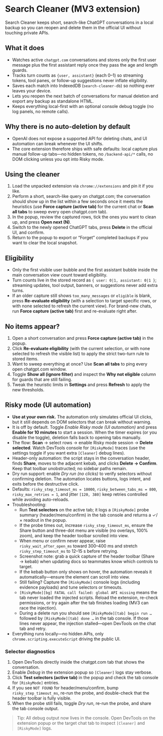 # Search Cleaner (MV3 extension)

Search Cleaner keeps short, search-like ChatGPT conversations in a local backup so you can reopen and delete them in the official UI without touching private APIs.

## What it does
- Watches active `chatgpt.com` conversations and stores only the first user message plus the first assistant reply once they pass the age and length guards.
- Tracks turn counts as `{user, assistant}` (each 0–1) so streaming tokens, tool panes, or follow-up suggestions never inflate eligibility.
- Saves each match into IndexedDB (`search-cleaner-db`) so nothing ever leaves your device.
- Lets you reopen the next batch of conversations for manual deletion and export any backup as standalone HTML.
- Keeps everything local-first with an optional console debug toggle (no log panels, no remote calls).

## Why there is no auto-deletion by default
- OpenAI does not expose a supported API for deleting chats, and UI automation can break whenever the UI shifts.
- The core extension therefore ships with safe defaults: local capture plus manual follow-up tabs—no hidden tokens, no `/backend-api/*` calls, no DOM clicking unless you opt into Risky mode.

## Using the cleaner
1. Load the unpacked extension via `chrome://extensions` and pin it if you like.
2. Perform a short, search-like query on chatgpt.com; the conversation should show up in the list within a few seconds once it meets the heuristics (use **Force capture (active tab)** for the current chat or **Scan all tabs** to sweep every open chatgpt.com tab).
3. In the popup, review the captured rows, tick the ones you want to clean up, and press **Open next (N)**.
4. Switch to the newly opened ChatGPT tabs, press **Delete** in the official UI, and confirm.
5. Return to the popup to export or “Forget” completed backups if you want to clear the local snapshot.

## Eligibility
- Only the first visible user bubble and the first assistant bubble inside the main conversation view count toward eligibility.
- Turn counts live in the stored record as `{ user: 0|1, assistant: 0|1 }`; streaming updates, tool output, banners, or suggestions never add extra turns.
- If an older capture still shows `too_many_messages` or `eligible` is blank, press **Re-evaluate eligibility** (with a selection to target specific rows, or with none selected to refresh the current view). For brand-new chats, run **Force capture (active tab)** first and re-evaluate right after.

## No items appear?
1. Open a short conversation and press **Force capture (active tab)** in the popup.
2. Click **Re-evaluate eligibility** (with the current selection, or with none selected to refresh the visible list) to apply the strict two-turn rule to stored items.
3. Want to sweep everything at once? Use **Scan all tabs** to ping every open chatgpt.com window.
4. Toggle **Show all (ignore filter)** and inspect the **Why not eligible** column for guards that are still failing.
5. Tweak the heuristic limits in **Settings** and press **Refresh** to apply the new thresholds.

## Risky mode (UI automation)
- **Use at your own risk.** The automation only simulates official UI clicks, but it still depends on DOM selectors that can break without warning.
- It is off by default. Toggle *Enable Risky mode (UI automation)* and press **Enable for 10 minutes** to start a session. When the timer expires (or you disable the toggle), deletion falls back to opening tabs manually.
- The flow: **Scan** → select rows → enable Risky mode session → **Delete selected**. Watch DevTools console for `[RiskyMode]` traces (use the settings toggle if you want extra `[Cleaner]` debug lines).
- Header-only automation: the script stays in the conversation header, finds **Share**, moves to the adjacent kebab, and clicks **Delete → Confirm**. Keep that toolbar unobstructed; no sidebar paths remain.
- Dry run support: enable *Dry run (no clicks)* to verify selectors without confirming deletion. The automation locates buttons, logs intent, and exits before the destructive click.
- Defaults: `risky_step_timeout_ms = 10000`, `risky_between_tabs_ms = 800`, `risky_max_retries = 1`, and jitter `[120, 380]` keep retries controlled while avoiding auto-reloads.
- Troubleshooting:
  - Run **Test selectors** on the active tab; it logs a `[RiskyMode]` probe summary (header/menu/confirm) in the tab console and returns a ✓/× readout in the popup.
  - If the probe times out, increase `risky_step_timeout_ms`, ensure the Share button and three-dot menu are visible (no overlays, 100% zoom), and keep the header toolbar scrolled into view.
  - When menu or confirm never appear, raise `risky_wait_after_open_ms` toward 300–400 ms and stretch `risky_step_timeout_ms` to 12–15 s before retrying.
  - Screenshot note: grab a quick capture of the header toolbar (Share → kebab) when updating docs so teammates know which controls to target.
  - If the kebab button only shows on hover, the automation reveals it automatically—ensure the element can scroll into view.
  - Still failing? Capture the `[RiskyMode]` console logs (including evidence payloads) and tune selectors or timeouts.
  - `[RiskyMode][bg] FATAL call failed: global API missing` means the tab never loaded the injected scripts. Reload the extension, re-check permissions, or try again after the tab finishes loading (MV3 can race the injection).
  - During a delete run you should see `[RiskyMode][tab] begin run …` followed by `[RiskyMode][tab] done …` in the tab console. If those lines never appear, the injection stalled—open DevTools on the chat tab and retry.
- Everything runs locally—no hidden APIs, only `chrome.scripting.executeScript` driving the public UI.

### Selector diagnostics
1. Open DevTools directly inside the chatgpt.com tab that shows the conversation.
2. Enable *Debug* in the extension popup so `[Cleaner]` logs stay verbose.
3. Click **Test selectors (active tab)** in the popup and check the tab console for `[RiskyMode]` entries.
4. If you see `NOT FOUND` for header/menu/confirm, bump `risky_step_timeout_ms`, re-run the probe, and double-check that the header toolbar is fully visible.
5. When the probe still fails, toggle *Dry run*, re-run the probe, and share the tab console output.

> Tip: All debug output now lives in the console. Open DevTools on the extension popup or the target chat tab to inspect `[Cleaner]` and `[RiskyMode]` logs.
